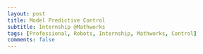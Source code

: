 ```yaml
---
layout: post
title: Model Predictive Control
subtitle: Internship @Mathworks
tags: [Professional, Robots, Internship, Mathworks, Control]
comments: false
---
```

